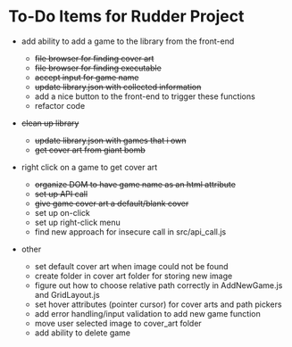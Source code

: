 To-Do Items for Rudder Project
==============================
*  add ability to add a game to the library from the front-end
	*  ~~file browser for finding cover art~~
	*  ~~file browser for finding executable~~
	*  ~~accept input for game name~~
	*  ~~update library.json with collected information~~
	*  add a nice button to the front-end to trigger these functions
	*  refactor code

*  ~~clean up library~~
	*  ~~update library.json with games that i own~~
	*  ~~get cover art from giant bomb~~

*  right click on a game to get cover art
	*  ~~organize DOM to have game name as an html attribute~~
	*  ~~set up API call~~
	*  ~~give game cover art a default/blank cover~~
	*  set up on-click
	*  set up right-click menu
	*  find new approach for insecure call in src/api_call.js

*  other
	*  set default cover art when image could not be found
	*  create folder in cover art folder for storing new image
	*  figure out how to choose relative path correctly in AddNewGame.js and GridLayout.js
	*  set hover attributes (pointer cursor) for cover arts and path pickers
	*  add error handling/input validation to add new game function
	*  move user selected image to cover_art folder
	*  add ability to delete game